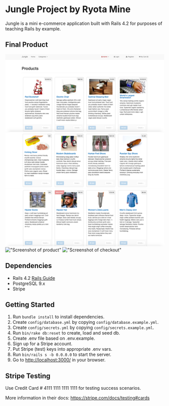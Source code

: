 # Jungle Project by Ryota Mine

Jungle is a mini e-commerce application built with Rails 4.2 for purposes of teaching Rails by example.

## Final Product

!["Screenshot of home page 1"](https://github.com/ryotamine/jungle-rails/blob/master/docs/home-page-1.png)
!["Screenshot of home page 2"](https://github.com/ryotamine/jungle-rails/blob/master/docs/home-page-2.png)
!["Screenshot of home page 3"](https://github.com/ryotamine/jungle-rails/blob/master/docs/home-page-3.png)
!["Screenshot of product"](https://github.com/ryotamine/jungle-rails-testing/blob/master/docs/product.png)
!["Screenshot of checkout"](https://github.com/ryotamine/jungle-rails-testing/blob/master/docs/checkout.png)

## Dependencies

- Rails 4.2 [Rails Guide](http://guides.rubyonrails.org/v4.2/)
- PostgreSQL 9.x
- Stripe

## Getting Started

1. Run `bundle install` to install dependencies.
2. Create `config/database.yml` by copying `config/database.example.yml`.
3. Create `config/secrets.yml` by copying `config/secrets.example.yml`.
4. Run `bin/rake db:reset` to create, load and seed db.
5. Create .env file based on .env.example.
6. Sign up for a Stripe account.
7. Put Stripe (test) keys into appropriate .env vars.
8. Run `bin/rails s -b 0.0.0.0` to start the server.
9. Go to <http://localhost:3000/> in your browser.

## Stripe Testing

Use Credit Card # 4111 1111 1111 1111 for testing success scenarios.

More information in their docs: <https://stripe.com/docs/testing#cards>

